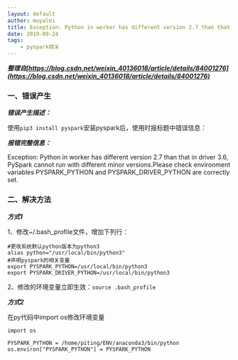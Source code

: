 ```yaml
---
layout: default
author: muyalei 
title: Exception: Python in worker has different version 2.7 than that in driver 3.6, ...
date: 2019-09-24
tags:
    - pyspark相关
---
```


***整理自[https://blog.csdn.net/weixin_40136018/article/details/84001276](https://blog.csdn.net/weixin_40136018/article/details/84001276)***

### 一、错误产生

***错误产生描述：***

使用`pip3 install pyspark`安装pyspark后，使用时报标题中错误信息：

***报错完整信息：*** 

Exception: Python in worker has different version 2.7 than that in driver 3.6, PySpark cannot run with different minor versions.Please check environment variables PYSPARK_PYTHON and PYSPARK_DRIVER_PYTHON are correctly set.

### 二、解决方法

***方式1***

1、修改~/.bash_profile文件，增加下列行：
```
#更改系统默认python版本为python3
alias python="/usr/local/bin/python3"
#声明pyspark的相关变量
export PYSPARK_PYTHON=/usr/local/bin/python3
export PYSPARK_DRIVER_PYTHON=/usr/local/bin/python3
```

2、修改的环境变量立即生效：`source .bash_profile`

***方式2***

在py代码中import os修改环境变量
```
import os
 
PYSPARK_PYTHON = /home/piting/ENV/anaconda3/bin/python
os.environ["PYSPARK_PYTHON"] = PYSPARK_PYTHON
```







